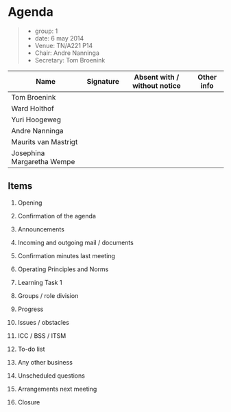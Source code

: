 # Agenda

> * group: 1
> * date: 6 may 2014
> * Venue: TN/A221 P14
> * Chair: Andre Nanninga
> * Secretary: Tom Broenink

Name                       | Signature | Absent with / without notice | Other info
---------------------------|-----------|----------------------------|-----------
Tom Broenink               |           |                            |
Ward Holthof               |           |                            |
Yuri Hoogeweg              |           |                            |
Andre Nanninga             |           |                            |
Maurits van Mastrigt       |           |                            |
Josephina Margaretha Wempe |           |                            |

## Items

1. Opening

2. Confirmation of the agenda

3. Announcements

4. Incoming and outgoing mail / documents

5. Confirmation minutes last meeting

6. Operating Principles and Norms

7. Learning Task 1

  1. Groups / role division
  2. Progress
  3. Issues / obstacles

8. ICC / BSS / ITSM

9. To-do list

10. Any other business

11. Unscheduled questions

12. Arrangements next meeting

13. Closure